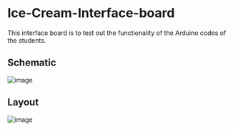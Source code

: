 # Ice-Cream-Interface-board
This interface board is to test out the functionality of the Arduino codes of the students.


## Schematic
![image](https://github.com/SimonWong35/Ice-Cream-Interface-board/assets/9721522/acc6a1bc-0778-4a8d-8a9d-cddb3083548d)



## Layout
![image](https://github.com/SimonWong35/Ice-Cream-Interface-board/assets/9721522/d73c3d8a-4864-4ce8-9eb9-5a4dff5b1b0e)

